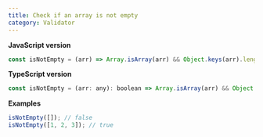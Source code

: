 ```yaml
---
title: Check if an array is not empty
category: Validator
---
```


**JavaScript version**

```js
const isNotEmpty = (arr) => Array.isArray(arr) && Object.keys(arr).length > 0;
```

**TypeScript version**

```js
const isNotEmpty = (arr: any): boolean => Array.isArray(arr) && Object.keys(arr).length > 0;
```

**Examples**

```js
isNotEmpty([]); // false
isNotEmpty([1, 2, 3]); // true
```
